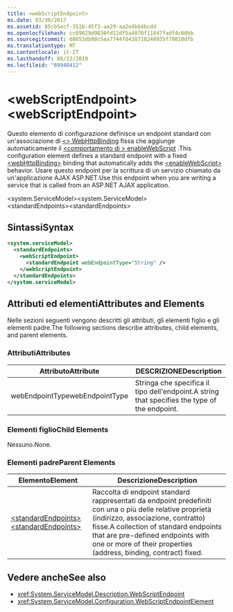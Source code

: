 ```yaml
---
title: <webScriptEndpoint>
ms.date: 03/30/2017
ms.assetid: 85cb5ecf-351b-45f3-aa29-aa2e4b64bcdd
ms.openlocfilehash: cc69029d9830fd12df5a4070f11847fadf4c60bb
ms.sourcegitcommit: 68653db98c5ea7744fd438710248935f70020dfb
ms.translationtype: MT
ms.contentlocale: it-IT
ms.lasthandoff: 08/22/2019
ms.locfileid: "69940412"
---
```

# <a name="webscriptendpoint"></a><span data-ttu-id="970e6-101">\<webScriptEndpoint></span><span class="sxs-lookup"><span data-stu-id="970e6-101">\<webScriptEndpoint></span></span>
<span data-ttu-id="970e6-102">Questo elemento di configurazione definisce un endpoint standard con un'associazione di [ \<> WebHttpBinding](webhttpbinding.md) fissa che aggiunge automaticamente il [ \<comportamento di > enableWebScript](enablewebscript.md) .</span><span class="sxs-lookup"><span data-stu-id="970e6-102">This configuration element defines a standard endpoint with a fixed [\<webHttpBinding>](webhttpbinding.md) binding that automatically adds the [\<enableWebScript>](enablewebscript.md) behavior.</span></span> <span data-ttu-id="970e6-103">Usare questo endpoint per la scrittura di un servizio chiamato da un'applicazione AJAX ASP.NET.</span><span class="sxs-lookup"><span data-stu-id="970e6-103">Use this endpoint when you are writing a service that is called from an ASP.NET AJAX application.</span></span>  
  
<span data-ttu-id="970e6-104">\<system.ServiceModel></span><span class="sxs-lookup"><span data-stu-id="970e6-104">\<system.ServiceModel></span></span>  
<span data-ttu-id="970e6-105">\<standardEndpoints></span><span class="sxs-lookup"><span data-stu-id="970e6-105">\<standardEndpoints></span></span>  
  
## <a name="syntax"></a><span data-ttu-id="970e6-106">Sintassi</span><span class="sxs-lookup"><span data-stu-id="970e6-106">Syntax</span></span>  
  
```xml  
<system.serviceModel>
  <standardEndpoints>
    <webScriptEndpoint>
      <standardEndpoint webEndpointType="String" />
    </webScriptEndpoint>
  </standardEndpoints>
</system.serviceModel>
```  
  
## <a name="attributes-and-elements"></a><span data-ttu-id="970e6-107">Attributi ed elementi</span><span class="sxs-lookup"><span data-stu-id="970e6-107">Attributes and Elements</span></span>  
 <span data-ttu-id="970e6-108">Nelle sezioni seguenti vengono descritti gli attributi, gli elementi figlio e gli elementi padre.</span><span class="sxs-lookup"><span data-stu-id="970e6-108">The following sections describe attributes, child elements, and parent elements.</span></span>  
  
### <a name="attributes"></a><span data-ttu-id="970e6-109">Attributi</span><span class="sxs-lookup"><span data-stu-id="970e6-109">Attributes</span></span>  
  
|<span data-ttu-id="970e6-110">Attributo</span><span class="sxs-lookup"><span data-stu-id="970e6-110">Attribute</span></span>|<span data-ttu-id="970e6-111">DESCRIZIONE</span><span class="sxs-lookup"><span data-stu-id="970e6-111">Description</span></span>|  
|---------------|-----------------|  
|<span data-ttu-id="970e6-112">webEndpointType</span><span class="sxs-lookup"><span data-stu-id="970e6-112">webEndpointType</span></span>|<span data-ttu-id="970e6-113">Stringa che specifica il tipo dell'endpoint.</span><span class="sxs-lookup"><span data-stu-id="970e6-113">A string that specifies the type of the endpoint.</span></span>|  
  
### <a name="child-elements"></a><span data-ttu-id="970e6-114">Elementi figlio</span><span class="sxs-lookup"><span data-stu-id="970e6-114">Child Elements</span></span>  
 <span data-ttu-id="970e6-115">Nessuno.</span><span class="sxs-lookup"><span data-stu-id="970e6-115">None.</span></span>  
  
### <a name="parent-elements"></a><span data-ttu-id="970e6-116">Elementi padre</span><span class="sxs-lookup"><span data-stu-id="970e6-116">Parent Elements</span></span>  
  
|<span data-ttu-id="970e6-117">Elemento</span><span class="sxs-lookup"><span data-stu-id="970e6-117">Element</span></span>|<span data-ttu-id="970e6-118">Descrizione</span><span class="sxs-lookup"><span data-stu-id="970e6-118">Description</span></span>|  
|-------------|-----------------|  
|[<span data-ttu-id="970e6-119">\<standardEndpoints></span><span class="sxs-lookup"><span data-stu-id="970e6-119">\<standardEndpoints></span></span>](standardendpoints.md)|<span data-ttu-id="970e6-120">Raccolta di endpoint standard rappresentati da endpoint predefiniti con una o più delle relative proprietà (indirizzo, associazione, contratto) fisse.</span><span class="sxs-lookup"><span data-stu-id="970e6-120">A collection of standard endpoints that are pre-defined endpoints with one or more of their properties (address, binding, contract) fixed.</span></span>|  
  
## <a name="see-also"></a><span data-ttu-id="970e6-121">Vedere anche</span><span class="sxs-lookup"><span data-stu-id="970e6-121">See also</span></span>

- <xref:System.ServiceModel.Description.WebScriptEndpoint>
- <xref:System.ServiceModel.Configuration.WebScriptEndpointElement>
